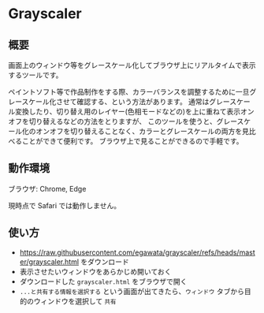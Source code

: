 # Grayscaler

## 概要

画面上のウィンドウ等をグレースケール化してブラウザ上にリアルタイムで表示するツールです。

ペイントソフト等で作品制作をする際、カラーバランスを調整するために一旦グレースケール化させて確認する、という方法があります。
通常はグレースケール変換したり、切り替え用のレイヤー(色相モードなどの)を上に重ねて表示オンオフを切り替えるなどの方法をとりますが、
このツールを使うと、グレースケール化のオンオフを切り替えることなく、カラーとグレースケールの両方を見比べることができて便利です。
ブラウザ上で見ることができるので手軽です。


## 動作環境

ブラウザ: Chrome, Edge

現時点で Safari では動作しません。


## 使い方

- https://raw.githubusercontent.com/egawata/grayscaler/refs/heads/master/grayscaler.html をダウンロード
- 表示させたいウィンドウをあらかじめ開いておく
- ダウンロードした `grayscaler.html` をブラウザで開く
- `...と共有する情報を選択する` という画面が出てきたら、`ウィンドウ` タブから目的のウィンドウを選択して `共有`

